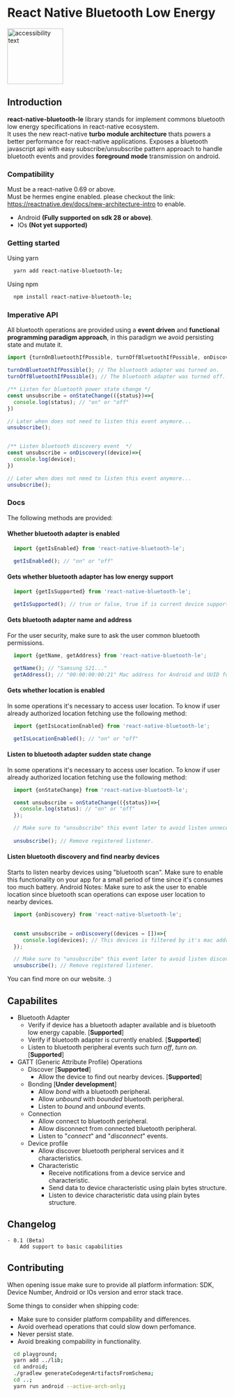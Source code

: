 # React Native Bluetooth Low Energy


<img src="https://github.com/lucaswitch/react-native-bluetooth-le/blob/feature/android/logo.png" width="128" alt="accessibility text">

## Introduction

**react-native-bluetooth-le** library stands for implement commons bluetooth low energy specifications in react-native
ecosystem.\
It uses the new react-native **turbo module architecture** thats powers a better performance for react-native
applications. Exposes a bluetooth javascript api with easy subscribe/unsubscribe pattern approach to handle bluetooth
events and provides **foreground mode** transmission
on android.

### Compatibility

Must be a react-native 0.69 or above.\
Must be hermes engine enabled. please checkout the link: https://reactnative.dev/docs/new-architecture-intro to enable.

- Android **(Fully supported on sdk 28 or above)**.
- IOs **(Not yet supported)**

### Getting started

Using yarn

  ```bash
    yarn add react-native-bluetooth-le;
  ```

Using npm

  ```bash
    npm install react-native-bluetooth-le;
  ```

### Imperative API

All bluetooth operations are provided using a **event driven** and **functional programming paradigm approach**, in this paradigm we avoid persisting state and mutate it.
```js
import {turnOnBluetoothIfPossible, turnOffBluetoothIfPossible, onDiscovery, onStateChange} from 'react-native-bluetooth-le';

turnOnBluetoothIfPossible(); // The bluetooth adapter was turned on.
turnOffBluetoothIfPossible(); // The bluetooth adapter was turned off.

/** Listen for bluetooth power state change */
const unsubscribe = onStateChange(({status})=>{
  console.log(status); // "on" or "off"
})

// Later when does not need to listen this event anymore...
unsubscribe();


/** Listen bluetooth discovery event  */
const unsubscribe = onDiscovery((device)=>{
  console.log(device);
})

// Later when does not need to listen this event anymore...
unsubscribe();

```

### Docs
  The following methods are provided:
    
#### Whether bluetooth adapter is enabled
    
```js
  import {getIsEnabled} from 'react-native-bluetooth-le';

  getIsEnabled(); // "on" or "off"

```

#### Gets whether bluetooth adapter has low energy support
  
```js
  import {getIsSupported} from 'react-native-bluetooth-le';

  getIsSupported(); // true or false, true if is current device supports bluetooth low energy operations.
```

#### Gets bluetooth adapter name and address

  For the user security, make sure to ask the user common bluetooth permissions.
  
```js
  import {getName, getAddress} from 'react-native-bluetooth-le';

  getName(); // "Samsung S21..."
  getAddress(); // "00:00:00:00:21" Mac address for Android and UUID for some most recent IOS versions.
```

#### Gets whether location is enabled 

  In some operations it's necessary to access user location. To know if user already authorized location fetching use the following method:
  
```js
  import {getIsLocationEnabled} from 'react-native-bluetooth-le';

  getIsLocationEnabled(); // "on" or "off"

```

#### Listen to bluetooth adapter sudden state change

  In some operations it's necessary to access user location. To know if user already authorized location fetching use the following method:
  
```js
  import {onStateChange} from 'react-native-bluetooth-le';

  const unsubscribe = onStateChange(({status})=>{
    console.log(status): // "on" or "off"
  }); 

  // Make sure to "unsubscribe" this event later to avoid listen unnecessary state changes.
  
  unsubscribe(); // Remove registered listener.
```

#### Listen bluetooth discovery and find nearby devices

  Starts to listen nearby devices using "bluetooth scan".
  Make sure to enable this functionality on your app for a small period of time since it's consumes too much battery.
  Android Notes:
      Make sure to ask the user to enable location since bluetooth scan operations can expose user location to nearby devices. 
```js
  import {onDiscovery} from 'react-native-bluetooth-le';

 
  const unsubscribe = onDiscovery((devices = [])=>{
     console.log(devices); // This devices is filtered by it's mac address and never will be sent repeated.
  }); 

  // Make sure to "unsubscribe" this event later to avoid listen discovery.  
  unsubscribe(); // Remove registered listener.
```

  
You can find more on our website. :)

## Capabilites

- Bluetooth Adapter
    - Verify if device has a bluetooth adapter available and is bluetooth low energy capable. [**Supported**]
    - Verify if bluetooth adapter is currently enabled. [**Supported**]
    - Listen to bluetooth peripheral events such *turn off*, *turn on*. [**Supported**]
- GATT (Generic Attribute Profile) Operations 
    - Discover [**Supported**]
        - Allow the device to find out nearby devices.  [**Supported**]
    - Bonding [**Under development**]
        - Allow *bond* with a bluetooth peripheral.
        - Allow *unbound* with *bounded* bluetooth peripheral.
        - Listen to *bound* and *unbound* events.
    - Connection
        - Allow connect to bluetooth peripheral.
        - Allow disconnect from connected bluetooth peripheral.
        - Listen to "*connect*" and "*disconnect*" events.
    - Device profile
        - Allow discover bluetooth peripheral services and it characteristics.
        - Characteristic
            - Receive notifications from a device service and characteristic.
            - Send data to device characteristic using plain bytes structure.
            - Listen to device characteristic data using plain bytes structure.
## Changelog
    - 0.1 (Beta)
        Add support to basic capabilities

## Contributing

When opening issue make sure to provide all platform information: SDK, Device Number, Android or IOs version and error stack trace.

Some things to consider when shipping code: 
  - Make sure to consider platform compability and differences.
  - Avoid overhead operations that could slow down perfomance.
  - Never persist state.
  - Avoid breaking compability in functionality.
```bash
  cd playground;
  yarn add ../lib;
  cd android;
  ./gradlew generateCodegenArtifactsFromSchema;
  cd ..;
  yarn run android --active-arch-only;
```
